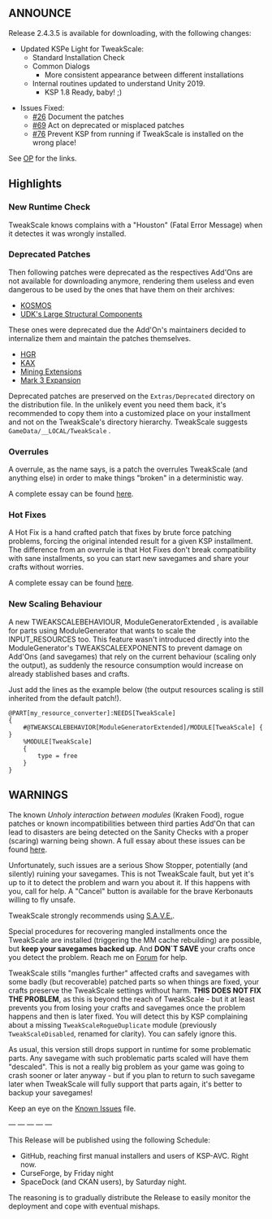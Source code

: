## ANNOUNCE

Release 2.4.3.5 is available for downloading, with the following changes:

+ Updated KSPe Light for TweakScale:
	+ Standard Installation Check
	+ Common Dialogs
		- More consistent appearance between different installations 
	+ Internal routines updated to understand Unity 2019. 
		- KSP 1.8 Ready, baby! ;)
* Issues Fixed:
	+ [#26](https://github.com/TweakScale/TweakScale/issues/26) Document the patches
	+ [#69](https://github.com/TweakScale/TweakScale/issues/69) Act on deprecated or misplaced patches
	+ [#76](https://github.com/TweakScale/TweakScale/issues/76) Prevent KSP from running if TweakScale is installed on the wrong place!

See [OP](https://forum.kerbalspaceprogram.com/index.php?/topic/179030-*) for the links.

## Highlights

### New Runtime Check

TweakScale knows complains with a "Houston" (Fatal Error Message) when it detectes it was wrongly installed.

### Deprecated Patches

Then following patches were deprecated as the respectives Add'Ons are not available for downloading anymore, rendering them useless and even dangerous to be used by the ones that have them on their archives:

* [KOSMOS](https://forum.kerbalspaceprogram.com/index.php?/topic/6679-*)
* [UDK's Large Structural Components](https://forum.kerbalspaceprogram.com/index.php?/topic/31891-*)

These ones were deprecated due the Add'On's maintainers decided to internalize them and maintain the patches themselves.

* [HGR](https://forum.kerbalspaceprogram.com/index.php?/topic/131556-*)
* [KAX](https://forum.kerbalspaceprogram.com/index.php?/topic/180268-*)
* [Mining Extensions](https://forum.kerbalspaceprogram.com/index.php?/topic/130325-*)
* [Mark 3 Expansion](https://forum.kerbalspaceprogram.com/index.php?/topic/109401-*)

Deprecated patches are preserved on the `Extras/Deprecated` directory on the distribution file. In the unlikely event you need them back, it's recommended to copy them into a customized place on your installment and not on the TweakScale's directory hierarchy. TweakScale suggests `GameData/__LOCAL/TweakScale` .

### Overrules

A overrule, as the name says, is a patch the overrules TweakScale (and anything else) in order to make things "broken" in a deterministic way.

A complete essay can be found [here](https://forum.kerbalspaceprogram.com/index.php?/topic/179030-14-tweakscale-under-lisias-management-2434-2019-0903/&do=findComment&comment=3663098).

### Hot Fixes

A Hot Fix is a hand crafted patch that fixes by brute force patching problems, forcing the original intended result for a given KSP installment. The difference from an overrule is that Hot Fixes don't break compatibility with sane installments, so you can start new savegames and share your crafts without worries.

A complete essay can be found [here](https://forum.kerbalspaceprogram.com/index.php?/topic/179030-14-tweakscale-under-lisias-management-2434-2019-0903/&do=findComment&comment=3663098).

### New Scaling Behaviour

A new TWEAKSCALEBEHAVIOUR, ModuleGeneratorExtended , is available for parts using ModuleGenerator that wants to scale the INPUT_RESOURCES too. This feature wasn't introduced directly into the ModuleGenerator's TWEAKSCALEEXPONENTS to prevent damage on Add'Ons (and savegames) that rely on the current behaviour (scaling only the output), as suddenly the resource consumption would increase on already stablished bases and crafts.

Just add the lines as the example below (the output resources scaling is still inherited from the default patch!).

```
@PART[my_resource_converter]:NEEDS[TweakScale]
{
    #@TWEAKSCALEBEHAVIOR[ModuleGeneratorExtended]/MODULE[TweakScale] { }
    %MODULE[TweakScale]
    {
        type = free
    }
}
```

## WARNINGS

The known *Unholy interaction between modules* (Kraken Food), rogue patches or known incompatibilities between third parties Add'On that can lead to disasters are being detected on the Sanity Checks with a proper (scaring) warning being shown. A full essay about these issues can be found [here](https://forum.kerbalspaceprogram.com/index.php?/topic/179030-14-tweakscale-under-lisias-management-2434-2019-0903/).

Unfortunately, such issues are a serious Show Stopper, potentially (and silently) ruining your savegames. This is not TweakScale fault, but yet it's up to it to detect the problem and warn you about it. If this happens with you, call for help. A "Cancel" button is available for the brave Kerbonauts willing to fly unsafe.

TweakScale strongly recommends using [S.A.V.E.](https://forum.kerbalspaceprogram.com/index.php?/topic/94997-*).

Special procedures for recovering mangled installments once the TweakScale are installed (triggering the MM cache rebuilding) are possible, but **keep your savegames backed up**. And **DON`T SAVE** your crafts once you detect the problem. Reach me on [Forum](https://forum.kerbalspaceprogram.com/index.php?/topic/179030-*) for help.

TweakScale stills "mangles further" affected crafts and savegames with some badly (but recoverable) patched parts so when things are fixed, your crafts preserve the TweakScale settings without harm. **THIS DOES NOT FIX THE PROBLEM**,  as this is beyond the reach of TweakScale - but it at least prevents you from losing your crafts and savegames once the problem happens and then is later fixed. You will detect this by KSP complaining about a missing `TweakScaleRogueDuplicate` module (previously `TweakScaleDisabled`, renamed for clarity). You can safely ignore this.

As usual, this version still drops support in runtime for some problematic parts. Any savegame with such problematic parts scaled will have them "descaled". This is not a really big problem as your game was going to crash sooner or later anyway - but if you plan to return to such savegame later when TweakScale will fully support that parts again, it's better to backup your savegames!

Keep an eye on the [Known Issues](https://github.com/TweakScale/TweakScale/blob/master/KNOWN_ISSUES.md) file.

— — — — —

This Release will be published using the following Schedule:

* GitHub, reaching first manual installers and users of KSP-AVC. Right now.
* CurseForge, by Friday night
* SpaceDock (and CKAN users), by Saturday night.

The reasoning is to gradually distribute the Release to easily monitor the deployment and cope with eventual mishaps.
